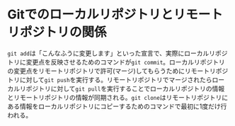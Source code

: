 # Gitでのローカルリポジトリとリモートリポジトリの関係
```git add```は「こんなふうに変更します」といった宣言で、実際にローカルリポジトリに変更点を反映させるためのコマンドが```git commit```。ローカルリポジトリの変更点をリモートリポジトリで許可(マージ)してもらうためにリモートリポジトリに対して```git push```を実行する。リモートリポジトリでマージされたらローカルリポジトリに対して```git pull```を実行することでローカルリポジトリの情報とリモートリポジトリの情報が同期される。```git clone```はリモートリポジトリにある情報をローカルリポジトリにコピーするためのコマンドで最初に1度だけ行われる。